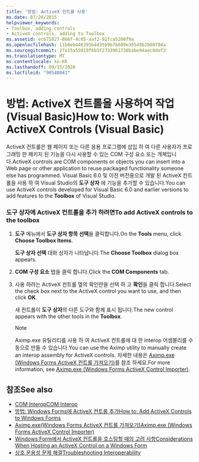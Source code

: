 ```yaml
---
title: '방법: ActiveX 컨트롤 사용'
ms.date: 07/20/2015
helpviewer_keywords:
- Toolbox, adding controls
- ActiveX controls, adding to Toolbox
ms.assetid: ec675027-866f-4c05-aaf2-92fca5200f9a
ms.openlocfilehash: 11b8eb446395b4d35b9b7b689e30549b2b00f94a
ms.sourcegitcommit: 27a15a55019f6b5f2733961738babe94aec0def3
ms.translationtype: MT
ms.contentlocale: ko-KR
ms.lasthandoff: 09/15/2020
ms.locfileid: "90548041"
---
```

# <a name="how-to-work-with-activex-controls-visual-basic"></a><span data-ttu-id="41179-102">방법: ActiveX 컨트롤을 사용하여 작업(Visual Basic)</span><span class="sxs-lookup"><span data-stu-id="41179-102">How to: Work with ActiveX Controls (Visual Basic)</span></span>
<span data-ttu-id="41179-103">ActiveX 컨트롤은 웹 페이지 또는 다른 응용 프로그램에 삽입 하 여 다른 사용자가 프로그래밍 한 패키지 된 기능을 다시 사용할 수 있는 COM 구성 요소 또는 개체입니다.</span><span class="sxs-lookup"><span data-stu-id="41179-103">ActiveX controls are COM components or objects you can insert into a Web page or other application to reuse packaged functionality someone else has programmed.</span></span> <span data-ttu-id="41179-104">Visual Basic 6.0 및 이전 버전용으로 개발 된 ActiveX 컨트롤을 사용 하 여 Visual Studio의 **도구 상자** 에 기능을 추가할 수 있습니다.</span><span class="sxs-lookup"><span data-stu-id="41179-104">You can use ActiveX controls developed for Visual Basic 6.0 and earlier versions to add features to the **Toolbox** of Visual Studio.</span></span>  
  
### <a name="to-add-activex-controls-to-the-toolbox"></a><span data-ttu-id="41179-105">도구 상자에 ActiveX 컨트롤을 추가 하려면</span><span class="sxs-lookup"><span data-stu-id="41179-105">To add ActiveX controls to the toolbox</span></span>  
  
1. <span data-ttu-id="41179-106">**도구** 메뉴에서 **도구 상자 항목 선택**을 클릭합니다.</span><span class="sxs-lookup"><span data-stu-id="41179-106">On the **Tools** menu, click **Choose Toolbox Items**.</span></span>  
  
     <span data-ttu-id="41179-107">**도구 상자 선택** 대화 상자가 나타납니다.</span><span class="sxs-lookup"><span data-stu-id="41179-107">The **Choose Toolbox** dialog box appears.</span></span>  
  
2. <span data-ttu-id="41179-108">**COM 구성 요소** 탭을 클릭 합니다.</span><span class="sxs-lookup"><span data-stu-id="41179-108">Click the **COM Components** tab.</span></span>  
  
3. <span data-ttu-id="41179-109">사용 하려는 ActiveX 컨트롤 옆의 확인란을 선택 하 고 **확인**을 클릭 합니다.</span><span class="sxs-lookup"><span data-stu-id="41179-109">Select the check box next to the ActiveX control you want to use, and then click **OK**.</span></span>  
  
     <span data-ttu-id="41179-110">새 컨트롤이 **도구 상자**의 다른 도구와 함께 표시 됩니다.</span><span class="sxs-lookup"><span data-stu-id="41179-110">The new control appears with the other tools in the **Toolbox**.</span></span>  
  
    > [!NOTE]
    > <span data-ttu-id="41179-111">Aximp.exe 유틸리티를 사용 하 여 ActiveX 컨트롤에 대 한 interop 어셈블리를 수동으로 만들 수 있습니다.</span><span class="sxs-lookup"><span data-stu-id="41179-111">You can use the Aximp utility to manually create an interop assembly for ActiveX controls.</span></span> <span data-ttu-id="41179-112">자세한 내용은 [Aximp.exe (Windows Forms ActiveX 컨트롤 가져오기)](../../../framework/tools/aximp-exe-windows-forms-activex-control-importer.md)를 참조 하세요.</span><span class="sxs-lookup"><span data-stu-id="41179-112">For more information, see [Aximp.exe (Windows Forms ActiveX Control Importer)](../../../framework/tools/aximp-exe-windows-forms-activex-control-importer.md).</span></span>  
  
## <a name="see-also"></a><span data-ttu-id="41179-113">참조</span><span class="sxs-lookup"><span data-stu-id="41179-113">See also</span></span>

- [<span data-ttu-id="41179-114">COM Interop</span><span class="sxs-lookup"><span data-stu-id="41179-114">COM Interop</span></span>](index.md)
- [<span data-ttu-id="41179-115">방법: Windows Forms에 ActiveX 컨트롤 추가</span><span class="sxs-lookup"><span data-stu-id="41179-115">How to: Add ActiveX Controls to Windows Forms</span></span>](/dotnet/desktop/winforms/controls/how-to-add-activex-controls-to-windows-forms)
- [<span data-ttu-id="41179-116">Aximp.exe(Windows Forms ActiveX 컨트롤 가져오기)</span><span class="sxs-lookup"><span data-stu-id="41179-116">Aximp.exe (Windows Forms ActiveX Control Importer)</span></span>](../../../framework/tools/aximp-exe-windows-forms-activex-control-importer.md)
- [<span data-ttu-id="41179-117">Windows Form에서 ActiveX 컨트롤을 호스팅할 때의 고려 사항</span><span class="sxs-lookup"><span data-stu-id="41179-117">Considerations When Hosting an ActiveX Control on a Windows Form</span></span>](/dotnet/desktop/winforms/controls/considerations-when-hosting-an-activex-control-on-a-windows-form)
- [<span data-ttu-id="41179-118">상호 운용성 문제 해결</span><span class="sxs-lookup"><span data-stu-id="41179-118">Troubleshooting Interoperability</span></span>](troubleshooting-interoperability.md)
